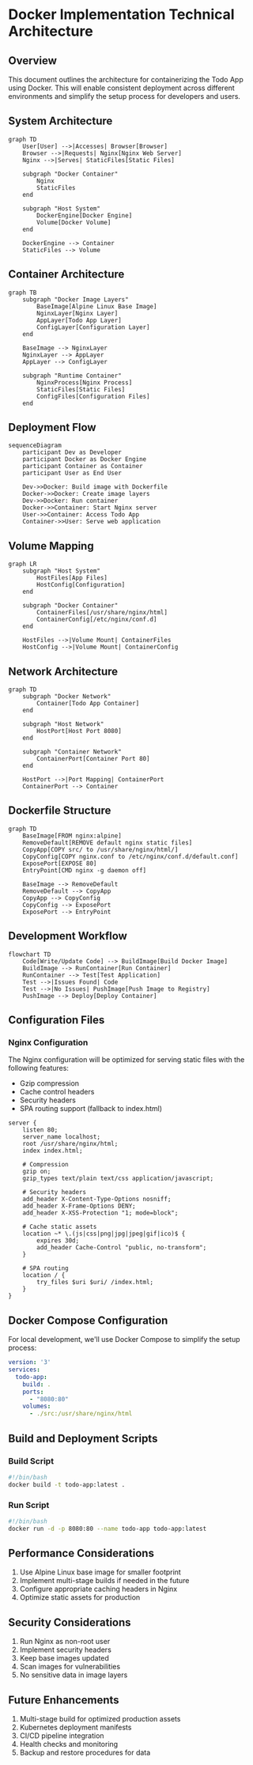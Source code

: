 # Docker Implementation Technical Architecture

## Overview
This document outlines the architecture for containerizing the Todo App using Docker. This will enable consistent deployment across different environments and simplify the setup process for developers and users.

## System Architecture

```mermaid
graph TD
    User[User] -->|Accesses| Browser[Browser]
    Browser -->|Requests| Nginx[Nginx Web Server]
    Nginx -->|Serves| StaticFiles[Static Files]
    
    subgraph "Docker Container"
        Nginx
        StaticFiles
    end
    
    subgraph "Host System"
        DockerEngine[Docker Engine]
        Volume[Docker Volume]
    end
    
    DockerEngine --> Container
    StaticFiles --> Volume
```

## Container Architecture

```mermaid
graph TB
    subgraph "Docker Image Layers"
        BaseImage[Alpine Linux Base Image]
        NginxLayer[Nginx Layer]
        AppLayer[Todo App Layer]
        ConfigLayer[Configuration Layer]
    end
    
    BaseImage --> NginxLayer
    NginxLayer --> AppLayer
    AppLayer --> ConfigLayer
    
    subgraph "Runtime Container"
        NginxProcess[Nginx Process]
        StaticFiles[Static Files]
        ConfigFiles[Configuration Files]
    end
```

## Deployment Flow

```mermaid
sequenceDiagram
    participant Dev as Developer
    participant Docker as Docker Engine
    participant Container as Container
    participant User as End User
    
    Dev->>Docker: Build image with Dockerfile
    Docker->>Docker: Create image layers
    Dev->>Docker: Run container
    Docker->>Container: Start Nginx server
    User->>Container: Access Todo App
    Container->>User: Serve web application
```

## Volume Mapping

```mermaid
graph LR
    subgraph "Host System"
        HostFiles[App Files]
        HostConfig[Configuration]
    end
    
    subgraph "Docker Container"
        ContainerFiles[/usr/share/nginx/html]
        ContainerConfig[/etc/nginx/conf.d]
    end
    
    HostFiles -->|Volume Mount| ContainerFiles
    HostConfig -->|Volume Mount| ContainerConfig
```

## Network Architecture

```mermaid
graph TD
    subgraph "Docker Network"
        Container[Todo App Container]
    end
    
    subgraph "Host Network"
        HostPort[Host Port 8080]
    end
    
    subgraph "Container Network"
        ContainerPort[Container Port 80]
    end
    
    HostPort -->|Port Mapping| ContainerPort
    ContainerPort --> Container
```

## Dockerfile Structure

```mermaid
graph TD
    BaseImage[FROM nginx:alpine]
    RemoveDefault[REMOVE default nginx static files]
    CopyApp[COPY src/ to /usr/share/nginx/html/]
    CopyConfig[COPY nginx.conf to /etc/nginx/conf.d/default.conf]
    ExposePort[EXPOSE 80]
    EntryPoint[CMD nginx -g daemon off]
    
    BaseImage --> RemoveDefault
    RemoveDefault --> CopyApp
    CopyApp --> CopyConfig
    CopyConfig --> ExposePort
    ExposePort --> EntryPoint
```

## Development Workflow

```mermaid
flowchart TD
    Code[Write/Update Code] --> BuildImage[Build Docker Image]
    BuildImage --> RunContainer[Run Container]
    RunContainer --> Test[Test Application]
    Test -->|Issues Found| Code
    Test -->|No Issues| PushImage[Push Image to Registry]
    PushImage --> Deploy[Deploy Container]
```

## Configuration Files

### Nginx Configuration

The Nginx configuration will be optimized for serving static files with the following features:
- Gzip compression
- Cache control headers
- Security headers
- SPA routing support (fallback to index.html)

```
server {
    listen 80;
    server_name localhost;
    root /usr/share/nginx/html;
    index index.html;

    # Compression
    gzip on;
    gzip_types text/plain text/css application/javascript;
    
    # Security headers
    add_header X-Content-Type-Options nosniff;
    add_header X-Frame-Options DENY;
    add_header X-XSS-Protection "1; mode=block";
    
    # Cache static assets
    location ~* \.(js|css|png|jpg|jpeg|gif|ico)$ {
        expires 30d;
        add_header Cache-Control "public, no-transform";
    }

    # SPA routing
    location / {
        try_files $uri $uri/ /index.html;
    }
}
```

## Docker Compose Configuration

For local development, we'll use Docker Compose to simplify the setup process:

```yaml
version: '3'
services:
  todo-app:
    build: .
    ports:
      - "8080:80"
    volumes:
      - ./src:/usr/share/nginx/html
```

## Build and Deployment Scripts

### Build Script

```bash
#!/bin/bash
docker build -t todo-app:latest .
```

### Run Script

```bash
#!/bin/bash
docker run -d -p 8080:80 --name todo-app todo-app:latest
```

## Performance Considerations

1. Use Alpine Linux base image for smaller footprint
2. Implement multi-stage builds if needed in the future
3. Configure appropriate caching headers in Nginx
4. Optimize static assets for production

## Security Considerations

1. Run Nginx as non-root user
2. Implement security headers
3. Keep base images updated
4. Scan images for vulnerabilities
5. No sensitive data in image layers

## Future Enhancements

1. Multi-stage build for optimized production assets
2. Kubernetes deployment manifests
3. CI/CD pipeline integration
4. Health checks and monitoring
5. Backup and restore procedures for data